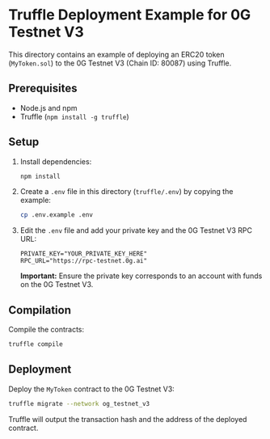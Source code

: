 # Truffle Deployment Example for 0G Testnet V3

This directory contains an example of deploying an ERC20 token (`MyToken.sol`) to the 0G Testnet V3 (Chain ID: 80087) using Truffle.

## Prerequisites

*   Node.js and npm
*   Truffle (`npm install -g truffle`)

## Setup

1.  Install dependencies:
    ```bash
    npm install
    ```
2.  Create a `.env` file in this directory (`truffle/.env`) by copying the example:
    ```bash
    cp .env.example .env
    ```
3.  Edit the `.env` file and add your private key and the 0G Testnet V3 RPC URL:
    ```dotenv
    PRIVATE_KEY="YOUR_PRIVATE_KEY_HERE"
    RPC_URL="https://rpc-testnet.0g.ai"
    ```
    **Important:** Ensure the private key corresponds to an account with funds on the 0G Testnet V3.

## Compilation

Compile the contracts:

```bash
truffle compile
```

## Deployment

Deploy the `MyToken` contract to the 0G Testnet V3:

```bash
truffle migrate --network og_testnet_v3
```

Truffle will output the transaction hash and the address of the deployed contract. 